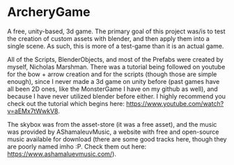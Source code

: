 # ArcheryGame
A free, unity-based, 3d game.  The primary goal of this project was/is to test the creation of custom assets with blender, and then apply them into a single scene.  As such, this is more of a test-game than it is an actual game.

All of the Scripts, BlenderObjects, and most of the Prefabs were created by myself, Nicholas Marshman.  There was a tutorial being followed on youtube for the bow + arrow creation and for the scripts (though those are simple enough), since I never made a 3d game on unity before (past games have all been 2D ones, like the MonsterGame I have on my github as well), and because I have never utilized blender before either. I highly recommend you check out the tutorial which begins here: https://www.youtube.com/watch?v=aEMx7tWwkV8. 

The skybox was from the asset-store (it was a free asset), and the music was provided by AShamaleuvMusic, a website with free and open-source music available for download (there are some good tracks here, though they are poorly named imho :P.  Check them out here: https://www.ashamaluevmusic.com/).
